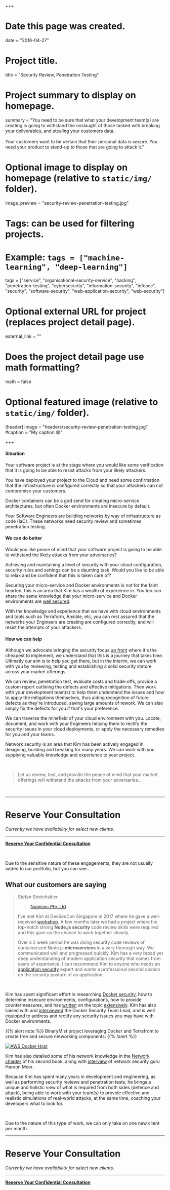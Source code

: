 +++
# Date this page was created.
date = "2016-04-27"

# Project title.
title = "Security Review, Penetration Testing"

# Project summary to display on homepage.
summary = "You need to be sure that what your development team(s) are creating is going to withstand the onslaught of those tasked with breaking your deliverables, and stealing your customers data.<br><br>Your customers want to be certain that their personal data is secure. You need your product to stand-up to those that are going to attack it."

# Optional image to display on homepage (relative to `static/img/` folder).
image_preview = "security-review-penetration-testing.jpg"

# Tags: can be used for filtering projects.
# Example: `tags = ["machine-learning", "deep-learning"]`
tags = ["service", "organisational-security-service", "hacking", "penetration-testing", "cybersecurity", "information-security", "infosec", "security", "software-security", "web-application-security", "web-security"]

# Optional external URL for project (replaces project detail page).
external_link = ""

# Does the project detail page use math formatting?
math = false

# Optional featured image (relative to `static/img/` folder).
[header]
image = "headers/security-review-penetration-testing.jpg"
#caption = "My caption :smile:"

+++

#### Situation

Your software project is at the stage where you would like some verification that it is going to be able to resist attacks from your likely attackers.

You have deployed your project to the Cloud and need some confirmation that the infrastructure is configured correctly so that your attackers can not compromise your customers.

Docker containers can be a god send for creating micro-service architectures, but often Docker environments are insecure by default.

Your Software Engineers are building networks by way of infrastructure as code (IaC). These networks need security review and sometimes penetration testing.

#### We can do better

Would you like peace of mind that your software project is going to be able to withstand the likely attacks from your adversaries?

Achieving and maintaining a level of security with your cloud configuration, security rules and settings can be a daunting task. Would you like to be able to relax and be confident that this is taken care of?

Securing your micro-service and Docker environments is not for the faint hearted, this is an area that Kim has a wealth of experience in. You too can share the same knowledge that your micro-service and Docker environments are [well secured](/publication/docker-security/).

With the knowledge and experience that we have with cloud environments and tools such as Terraform, Ansible, etc, you can rest assured that the networks your Engineers are creating are configured correctly, and will resist the attempts of your attackers.

#### How we can help

Although we advocate bringing the security focus [up front](/project/service-development-team-security-implementation/) where it's the cheapest to implement, we understand that this is a journey that takes time. Ultimatly our aim is to help you get there, but in the interim, we can work with you by reviewing, testing and establishing a solid security stature across your market offerings.

We can review, penetration test, evaluate costs and trade-offs, provide a custom report outlining the defects and effective mitigations. Then work with your development team(s) to help them understand the issues and how to apply the mitigations themselves, thus aiding recognition of future defects as they're introduced, saving large amounts of rework. We can also simply fix the defects for you if that's your preference.

We can traverse the minefield of your cloud environment with you. Locate, document, and work with your Engineers helping them to rectify the security issues in your cloud deployments, or apply the necessary remedies for you and your teams.

Network security is an area that Kim has been actively engaged in designing, building and breaking for many years. We can work with you supplying valuable knowledge and experience to your project. 

<br>

> Let us review, test, and provide the peace of mind that your market offerings will withstand the attacks from your adversaries...

<br>

---

# Reserve Your Consultation

_Currently we have availability for select new clients._

---

<a class="btn btn-primary btn-outline" href="/#contact"><b>Reserve Your Confidential Consultation</b></a>

<br>

Due to the sensitive nature of these engagements, they are not usually added to our portfolio, but you can see...

## What our customers are saying

> Stefan Streichsbier
> 
> > [Numisec Pte. Ltd](/project/portfolio-numisec)
> 
> I've met Kim at DevSecCon Singapore in 2017 where he gave a well-received [workshop](/talk/devseccon-asia-2017-workshop-developing-a-high-perf-security-focussed-agile-team/). A few months later we had a project where his top-notch strong **Node.js security** code review skills were required and this gave us the chance to work together closely.
> 
> Over a 2 week period he was doing security code reviews of containerized Node.js **microservices** in a very thorough way. We communicated well and progressed quickly. Kim has a very broad yet deep understanding of modern application security that comes from years of experience. I can recommend Kim to anyone who needs an [application security](https://f1.holisticinfosecforwebdevelopers.com/chap06.html#web-applications) expert and wants a professional second opinion on the security posture of an application.

<br>

Kim has spent significant effort in researching [Docker security](/publication/docker-security/), how to determine insecure environments, configurations, how to provide countermeasures, and has [written](https://f1.holisticinfosecforwebdevelopers.com/chap03.html#vps-identify-risks-docker) on the topic [extensively](https://f1.holisticinfosecforwebdevelopers.com/chap03.html#vps-countermeasures-docker). Kim has also liaised with and [interviewed](/publication/ser-podcast-docker-security/) the Docker Security Team Lead, and is well equipped to address and rectify any security issues you may have with Docker environments. 

{{% alert note %}}
BinaryMist project leveraging Docker and Terrafrom to create free and secure networking components:
{{% /alert %}}

[![AWS Docker Host](https://github.com/binarymist/aws-docker-host/raw/master/Logo.png)](https://github.com/binarymist/aws-docker-host)

Kim has also detailed some of his network knowledge in the [Network chapter](https://f1.holisticinfosecforwebdevelopers.com/chap04.html#network) of his second book, along with [interview](/publication/ser-podcast-network-security/) of network security guru Haroon Meer.

Because Kim has spent many years in development and engineering, as well as performing security reviews and penetration tests, he brings a unique and holistic view of what is required from both sides (defence and attack), being able to work with your team(s) to provide effective and realistic simulations of real-world attacks, at the same time, coaching your developers what to look for.

<br>

Due to the nature of this type of work, we can only take on one new client per month.

---

# Reserve Your Consultation

_Currently we have availability for select new clients._

---

<a class="btn btn-primary btn-outline" href="/#contact"><b>Reserve Your Confidential Consultation</b></a>

<br>

